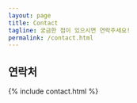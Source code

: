 ```yaml
---
layout: page
title: Contact
tagline: 궁금한 점이 있으시면 연락주세요!
permalink: /contact.html
---
```


<!--contact section-->
## 연락처  

{% include contact.html %}
